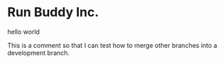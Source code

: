 # Run Buddy Inc.

hello world

This is a comment so that I can test how to merge other branches into a development branch.
